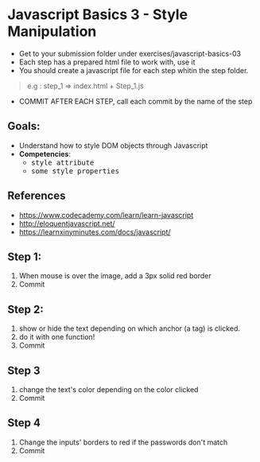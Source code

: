 # Javascript Basics 3 - Style Manipulation

- Get to your submission folder under exercises/javascript-basics-03
- Each step has a prepared html file to work with, use it
- You should create a javascript file for each step whitin the step folder.
> e.g : step_1 => index.html + Step_1.js 
- COMMIT AFTER EACH STEP, call each commit by the name of the step

## Goals:

- Understand how to style DOM objects through Javascript
- **Competencies**: 
  - <kbd>style attribute</kbd>
  - <kbd>some style properties</kbd>

## References

- https://www.codecademy.com/learn/learn-javascript
- http://eloquentjavascript.net/
- https://learnxinyminutes.com/docs/javascript/

## Step 1:

1. When mouse is over the image, add a 3px solid red border
2. Commit  

## Step 2:

1. show or hide the text depending on which anchor (a tag) is clicked.
2. do it with one function!
3. Commit  

## Step 3

1. change the text's color depending on the color clicked
2. Commit  

## Step 4

1. Change the inputs' borders to red if the passwords don't match
2. Commit  
